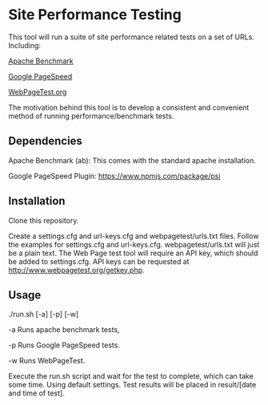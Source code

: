 # Site Performance Testing

This tool will run a suite of site performance related tests on a set of URLs. Including:

[Apache Benchmark](http://httpd.apache.org/docs/2.2/programs/ab.html)

[Google PageSpeed](https://www.npmjs.com/package/psi)

[WebPageTest.org](http://www.webpagetest.org/)

The motivation behind this tool is to develop a consistent and convenient method of running performance/benchmark tests.

## Dependencies

Apache Benchmark (ab): This comes with the standard apache installation.

Google PageSpeed Plugin: https://www.npmjs.com/package/psi

## Installation

Clone this repository.

Create a settings.cfg and url-keys.cfg and webpagetest/urls.txt files. Follow the examples for settings.cfg and
url-keys.cfg. webpagetest/urls.txt will just be a plain text. The Web Page test tool will require an API key, which
should be added to settings.cfg. API keys can be requested at http://www.webpagetest.org/getkey.php.

## Usage

./run.sh [-a] [-p] [-w]

-a  Runs apache benchmark tests,

-p  Runs Google PageSpeed tests.

-w  Runs WebPageTest.

Execute the run.sh script and wait for the test to complete, which can take some time. Using default settings. Test results will be placed in
result/[date and time of test]. 